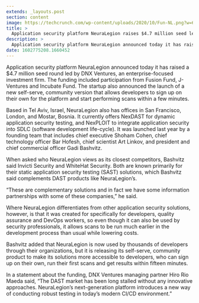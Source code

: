 ```yaml
--- 
extends: _layouts.post 
section: content 
image: https://techcrunch.com/wp-content/uploads/2020/10/Fun-NL.png?w=688 
title: > 
  Application security platform NeuraLegion raises $4.7 million seed led by DNX Ventures – TechCrunch 
description: > 
  Application security platform NeuraLegion announced today it has raised a $4.7 million seed round led by DNX Ventures, an enterprise-focused investment firm.It currently offers NexDAST for dynamic application security testing, and NexPLOIT to integrate application security into SDLC (software development life-cycle).When asked who NeuraLegion views as its closest competitors, Bashvitz said Invicti Security and WhiteHat Security.Both are known primarily for their static application security testing (SAST) solutions, which Bashvitz said complements DAST products like NeuraLegion’s.NeuraLegion’s next-generation platform introduces a new way of conducting robust testing in today’s modern CI/CD environment.” 
date: 1602775208.1660452 
--- 
```

Application security platform NeuraLegion announced today it has raised a $4.7 million seed round led by DNX Ventures, an enterprise-focused investment firm. The funding included participation from Fusion Fund, J-Ventures and Incubate Fund. The startup also announced the launch of a new self-serve, community version that allows developers to sign up on their own for the platform and start performing scans within a few minutes.

Based in Tel Aviv, Israel, NeuraLegion also has offices in San Francisco, London, and Mostar, Bosnia. It currently offers NexDAST for dynamic application security testing, and NexPLOIT to integrate application security into SDLC (software development life-cycle). It was launched last year by a founding team that includes chief executive Shoham Cohen, chief technology officer Bar Hofesh, chief scientist Art Linkov, and president and chief commercial officer Gadi Bashvitz.

When asked who NeuraLegion views as its closest competitors, Bashvitz said Invicti Security and WhiteHat Security. Both are known primarily for their static application security testing (SAST) solutions, which Bashvitz said complements DAST products like NeuraLegion’s.

“These are complementary solutions and in fact we have some information partnerships with some of these companies,” he said.

Where NeuraLegion differentiates from other application security solutions, however, is that it was created for specifically for developers, quality assurance and DevOps workers, so even though it can also be used by security professionals, it allows scans to be run much earlier in the development process than usual while lowering costs.

Bashvitz added that NeuraLegion is now used by thousands of developers through their organizations, but it is releasing its self-serve, community product to make its solutions more accessible to developers, who can sign up on their own, run their first scans and get results within fifteen minutes.

In a statement about the funding, DNX Ventures managing partner Hiro Rio Maeda said, “The DAST market has been long stalled without any innovative approaches. NeuraLegion’s next-generation platform introduces a new way of conducting robust testing in today’s modern CI/CD environment.”